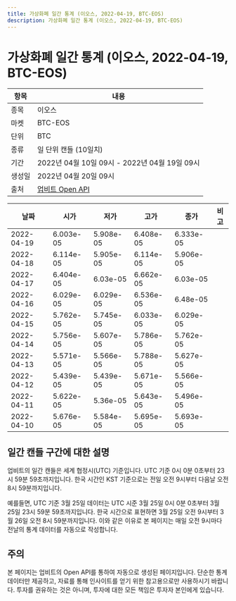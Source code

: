 ```yaml
---
title: 가상화폐 일간 통계 (이오스, 2022-04-19, BTC-EOS)
description: 가상화폐 일간 통계 (이오스, 2022-04-19, BTC-EOS)
---
```



가상화폐 일간 통계 (이오스, 2022-04-19, BTC-EOS)
===

|항목|내용|
|--|--|
|종목|이오스|
|마켓|BTC-EOS|
|단위|BTC|
|종류|일 단위 캔들 (10일치)|
|기간|2022년 04월 10일 09시 - 2022년 04월 19일 09시|
|생성일|2022년 04월 20일 09시|
|출처|[업비트 Open API](https://docs.upbit.com)|


|날짜|시가|저가|고가|종가|비고|
|--|--|--|--|--|--|
|2022-04-19|6.003e-05|5.908e-05|6.408e-05|6.333e-05|    |
|2022-04-18|6.114e-05|5.905e-05|6.114e-05|5.906e-05|    |
|2022-04-17|6.404e-05|6.03e-05|6.662e-05|6.03e-05|    |
|2022-04-16|6.029e-05|6.029e-05|6.536e-05|6.48e-05|    |
|2022-04-15|5.762e-05|5.745e-05|6.033e-05|6.029e-05|    |
|2022-04-14|5.756e-05|5.607e-05|5.786e-05|5.762e-05|    |
|2022-04-13|5.571e-05|5.566e-05|5.788e-05|5.627e-05|    |
|2022-04-12|5.439e-05|5.439e-05|5.671e-05|5.566e-05|    |
|2022-04-11|5.622e-05|5.36e-05|5.643e-05|5.496e-05|    |
|2022-04-10|5.676e-05|5.584e-05|5.695e-05|5.693e-05|    |


일간 캔들 구간에 대한 설명
---


업비트의 일간 캔들은 세계 협정시(UTC) 기준입니다. 
UTC 기준 0시 0분 0초부터 23시 59분 59초까지입니다. 
한국 시간인 KST 기준으로는 전일 오전 9시부터 다음날 오전 8시 59분까지입니다. 


예를들면, UTC 기준 3월 25일 데이터는 UTC 시준 3월 25일 0시 0분 0초부터 3월 25일 23시 59분 59초까지입니다. 
한국 시간으로 표현하면 3월 25일 오전 9시부터 3월 26일 오전 8시 59분까지입니다. 
이와 같은 이유로 본 페이지는 매일 오전 9시마다 전날의 통계 데이터를 자동으로 작성합니다. 


주의
---


본 페이지는 업비트의 Open API를 통하여 자동으로 생성된 페이지입니다. 
단순한 통계 데이터만 제공하고, 자료를 통해 인사이트를 얻기 위한 참고용으로만 사용하시기 바랍니다. 
투자를 권유하는 것은 아니며, 투자에 대한 모든 책임은 투자자 본인에게 있습니다. 
